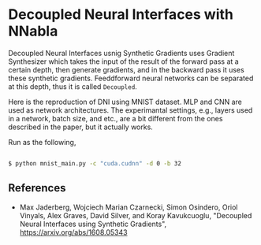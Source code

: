 # Decoupled Neural Interfaces with NNabla

Decoupled Neural Interfaces usnig Synthetic Gradients uses Gradient Synthesizer which takes the input of the result of the forward pass at a certain depth, then generate gradients, and in the backward pass it uses these synthetic gradients. Feeddforward neural networks can be separated at this depth, thus it is called `Decoupled`.

Here is the reproduction of DNI using MNIST dataset. MLP and CNN are used as network architectures. The experimantal settings, e.g., layers used in a network, batch size, and etc., are a bit different from the ones described in the paper, but it actually works.

Run as the following, 

```sh

$ python mnist_main.py -c "cuda.cudnn" -d 0 -b 32

```

## References
- Max Jaderberg, Wojciech Marian Czarnecki, Simon Osindero, Oriol Vinyals, Alex Graves, David Silver, and Koray Kavukcuoglu, "Decoupled Neural Interfaces using Synthetic Gradients", https://arxiv.org/abs/1608.05343
